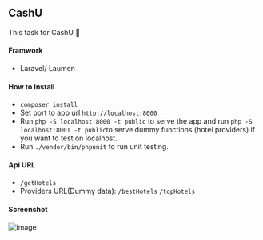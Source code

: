 ## CashU 

This task for CashU :gift_heart:
  
  #### Framwork
  * Laravel/ Laumen

#### How to Install
* `composer install`
* Set port to app url `http://localhost:8000`
* Run `php -S localhost:8000 -t public` to serve the app and run `php -S localhost:8001 -t public`to serve dummy functions (hotel providers) if you want to test on localhost.
* Run `./vendor/bin/phpunit` to run unit testing.
#### Api URL
* `/getHotels`
* Providers URL(Dummy data): `/bestHotels` `/topHotels`

#### Screenshot
![image](https://user-images.githubusercontent.com/19950275/88363153-4deade00-cd7f-11ea-992f-4cee936941b3.png)
